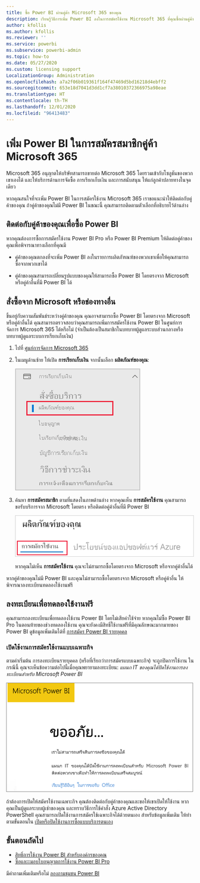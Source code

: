 ```yaml
---
title: ซื้อ Power BI ผ่านคู่ค้า Microsoft 365 ของคุณ
description: เรียนรู้วิธีการเพิ่ม Power BI ลงในการสมัครใช้งาน Microsoft 365 ที่คุณซื้อผ่านคู่ค้า แบบจำลองแบบ Syndicated คือแบบจำลองการซื้อที่ใช้โดย Microsoft 365
author: kfollis
ms.author: kfollis
ms.reviewer: ''
ms.service: powerbi
ms.subservice: powerbi-admin
ms.topic: how-to
ms.date: 05/27/2020
ms.custom: licensing support
LocalizationGroup: Administration
ms.openlocfilehash: a7a2f06b019361f164f47469d5bd16218d4ebff2
ms.sourcegitcommit: 653e18d7041d3dd1cf7a38010372366975a98eae
ms.translationtype: HT
ms.contentlocale: th-TH
ms.lasthandoff: 12/01/2020
ms.locfileid: "96413483"
---
```

# <a name="add-power-bi-to-a-microsoft-365-partner-subscription"></a>เพิ่ม Power BI ในการสมัครสมาชิกคู่ค้า Microsoft 365

Microsoft 365 อนุญาตให้บริษัทสามารถขายต่อ Microsoft 365 โดยรวมเข้ากับโซลูชันของพวกเขาเองได้ และให้บริการด้านการจัดซื้อ การเรียกเก็บเงิน และการสนับสนุน ให้แก่ลูกค้าปลายทางในจุดเดียว

หากคุณสนใจที่จะเพิ่ม Power BI ในการสมัครใช้งาน Microsoft 365 เราขอแนะนำให้ติดต่อกับคู่ค้าของคุณ ถ้าคู่ค้าของคุณไม่มี Power BI ในขณะนี้ คุณสามารถติดตามตัวเลือกที่อธิบายไว้ด้านล่าง

## <a name="work-with-your-partner-to-purchase-power-bi"></a>ติดต่อกับคู่ค้าของคุณเพื่อซื้อ Power BI

หากคุณต้องการซื้อการสมัครใช้งาน Power BI Pro หรือ Power BI Premium ให้ติดต่อคู่ค้าของคุณเพื่อพิจารณาทางเลือกที่คุณมี

* คู่ค้าของคุณตกลงที่จะเพิ่ม Power BI ลงในรายการผลิตภัฑณฑ์ของพวกเขาเพื่อให้คุณสามารถซื้อจากพวกเขาได้

* คู่ค้าของคุณสามารถเปลี่ยนรูปแบบของคุณให้สามารถซื้อ Power BI โดยตรงจาก Microsoft หรือคู่ค้าอื่นที่มี Power BI ได้

## <a name="purchase-from-microsoft-or-another-channel"></a>สั่งซื้อจาก Microsoft หรือช่องทางอื่น

ขึ้นอยู่กับความสัมพันธ์ระหว่างคู่ค้าของคุณ คุณอาจสามารถซื้อ Power BI โดยตรงจาก Microsoft หรือคู่ค้าอื่นได้ คุณสามารถตรวจสอบว่าคุณสามารถเพิ่มการสมัครใช้งาน Power BI ในศูนย์การจัดการ Microsoft 365 ได้หรือไม่ (จำเป็นต้องเป็นสมาชิกในบทบาทผู้ดูแลระบบส่วนกลางหรือบทบาทผู้ดูแลระบบการเรียกเก็บเงิน)

1. ไปที่ [ศูนย์การจัดการ Microsoft 365](https://admin.microsoft.com/AdminPortal/Home#/homepage)

1. ในเมนูด้านซ้าย ให้เปิด **การเรียกเก็บเงิน** จากนั้นเลือก **ผลิตภัณฑ์ของคุณ**:

   ![เมนูการเรียกเก็บเงินในศูนย์การจัดการ Microsoft 365](media/service-admin-syndication-partner/365-my-products.png)

 1. ค้นหา **การสมัครสมาชิก** ตามที่แสดงในภาพด้านล่าง หากคุณเห็น **การสมัครใช้งาน** คุณสามารถขอรับบริการจาก Microsoft โดยตรง หรือติดต่อคู่ค้าอื่นที่มี Power BI

    ![ผลิตภัณฑ์ของคุณที่มีการสมัครใช้งาน](media\service-admin-syndication-partner\365-subscriptions.png)

    หากคุณไม่เห็น **การสมัครใช้งาน** คุณจะไม่สามารถซื้อโดยตรงจาก Microsoft หรือจากคู่ค้าอื่นได้

หากคู่ค้าของคุณไม่มี Power BI และคุณไม่สามารถซื้อโดยตรงจาก Microsoft หรือคู่ค้าอื่น ให้พิจารณาลงทะเบียนทดลองใช้งานฟรี

## <a name="sign-up-for-a-free-trial"></a>ลงทะเบียนเพื่อทดลองใช้งานฟรี

คุณสามารถลงทะเบียนเพื่อทดลองใช้งาน Power BI โดยไม่เสียค่าใช้จ่าย หากคุณไม่ซื้อ Power BI Pro ในตอนท้ายของช่วงทดลองใช้งาน คุณจะยังคงมีสิทธิ์ใช้งานฟรีที่มีคุณลักษณะมากมายของ Power BI ดูข้อมูลเพิ่มเติมได้ที่ [การสมัคร Power BI รายบุคคล](../fundamentals/service-self-service-signup-for-power-bi.md)

### <a name="enable-ad-hoc-subscriptions"></a>เปิดใช้งานการสมัครใช้งานแบบเฉพาะกิจ

ตามค่าเริ่มต้น การลงทะเบียนรายบุคคล (หรือที่เรียกว่าการสมัครแบบเฉพาะกิจ) จะถูกปิดการใช้งาน ในกรณีนี้ คุณจะเห็นข้อความต่อไปนี้เมื่อคุณพยายามลงทะเบียน: *แผนก IT ของคุณได้ปิดใช้งานการลงทะเบียนสำหรับ Microsoft Power BI*

![รูปภาพขออภัย](media/service-admin-syndication-partner/sorry.png)

ถ้าต้องการเปิดให้สมัครใช้งานเฉพาะกิจ คุณต้องติดต่อกับคู่ค้าของคุณและขอให้เขาเปิดให้ใช้งาน หากคุณเป็นผู้ดูแลระบบผู้เช่าของคุณ และทราบวิธีการใช้คำสั่ง Azure Active Directory PowerShell คุณสามารถเปิดใช้งานการสมัครใช้เฉพาะกิจได้ด้วยตนเอง สำหรับข้อมูลเพิ่มเติม ให้ทำตามขั้นตอนใน [เปิดหรือปิดใช้งานการซื้อแบบบริการตนเอง](service-admin-disable-self-service.md)

## <a name="next-steps"></a>ขั้นตอนถัดไป

* [สิทธิ์การใช้งาน Power BI สำหรับองค์กรของคุณ](service-admin-licensing-organization.md)
* [ซื้อและะมอบใบอนุญาตการใช้งาน Power BI Pro](service-admin-purchasing-power-bi-pro.md)

มีคำถามเพิ่มเติมหรือไม่ [ลองถามชุมชน Power BI](https://community.powerbi.com/)